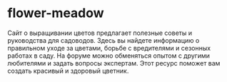# flower-meadow
Сайт о выращивании цветов предлагает полезные советы и руководства для садоводов. Здесь вы найдете информацию о правильном уходе за цветами, борьбе с вредителями и сезонных работах в саду. На форуме можно обменяться опытом с другими любителями и задать вопросы экспертам. Этот ресурс поможет вам создать красивый и здоровый цветник. 
